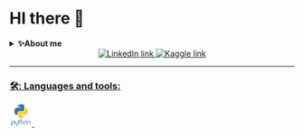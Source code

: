 <h1>HI there 👋
</h1>
  
<!--
**RauliKo/RauliKo** is a ✨ _special_ ✨ repository because its `README.md` (this file) appears on your GitHub profile.

Here are some ideas to get you started:

- 🔭 I’m currently working on ...
- 🌱 I’m currently learning ...
- 👯 I’m looking to collaborate on ...
- 🤔 I’m looking for help with ...
- 💬 Ask me about ...
- 📫 How to reach me: ...
- 😄 Pronouns: ...
- ⚡ Fun fact: ...
-->

<details>
  <Summary><b>
     ✨About me</b>
  </Summary><br>
  I am Rauli from Finland.
</details>

<div id='badges' align=center>
  <a href="https://fi.linkedin.com/in/raulikoskinen">
    <img src="https://img.shields.io/badge/LinkedIn-blue?style=for-the-badge&logo=linkedin&logoColor=white" alt="LinkedIn link"/>
  <a href="https://www.kaggle.com/raulikoskinen">
    <img src="https://img.shields.io/badge/k-Kaggle-darkgreen?style=for-the-badge&labelColor=white" alt="Kaggle link"/>  
</div>

---
    
### 🛠️: Languages and tools:
<div>
  <img src="https://github.com/devicons/devicon/blob/master/icons/python/python-original-wordmark.svg" Title="Python" alt="Python" width="40" height="40"/>&nbsp;
  
  
</div>

